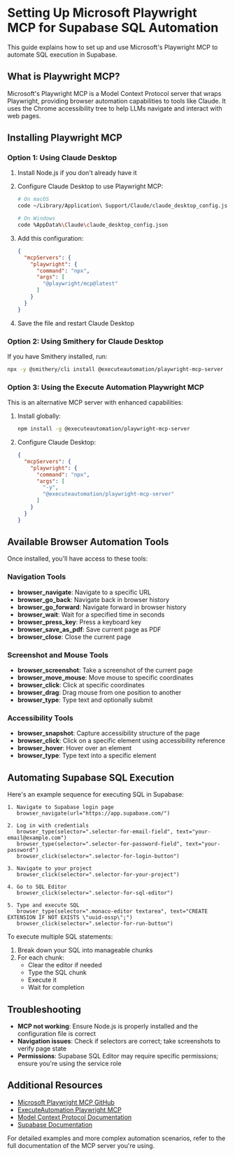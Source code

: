# Setting Up Microsoft Playwright MCP for Supabase SQL Automation

This guide explains how to set up and use Microsoft's Playwright MCP to automate SQL execution in Supabase.

## What is Playwright MCP?

Microsoft's Playwright MCP is a Model Context Protocol server that wraps Playwright, providing browser automation capabilities to tools like Claude. It uses the Chrome accessibility tree to help LLMs navigate and interact with web pages.

## Installing Playwright MCP

### Option 1: Using Claude Desktop

1. Install Node.js if you don't already have it

2. Configure Claude Desktop to use Playwright MCP:
   ```bash
   # On macOS
   code ~/Library/Application\ Support/Claude/claude_desktop_config.json
   
   # On Windows
   code %AppData%\Claude\claude_desktop_config.json
   ```

3. Add this configuration:
   ```json
   {
     "mcpServers": {
       "playwright": {
         "command": "npx",
         "args": [
           "@playwright/mcp@latest"
         ]
       }
     }
   }
   ```

4. Save the file and restart Claude Desktop

### Option 2: Using Smithery for Claude Desktop

If you have Smithery installed, run:
```bash
npx -y @smithery/cli install @executeautomation/playwright-mcp-server --client claude
```

### Option 3: Using the Execute Automation Playwright MCP

This is an alternative MCP server with enhanced capabilities:

1. Install globally:
   ```bash
   npm install -g @executeautomation/playwright-mcp-server
   ```

2. Configure Claude Desktop:
   ```json
   {
     "mcpServers": {
       "playwright": {
         "command": "npx",
         "args": [
           "-y",
           "@executeautomation/playwright-mcp-server"
         ]
       }
     }
   }
   ```

## Available Browser Automation Tools

Once installed, you'll have access to these tools:

### Navigation Tools
- **browser_navigate**: Navigate to a specific URL
- **browser_go_back**: Navigate back in browser history
- **browser_go_forward**: Navigate forward in browser history
- **browser_wait**: Wait for a specified time in seconds
- **browser_press_key**: Press a keyboard key
- **browser_save_as_pdf**: Save current page as PDF
- **browser_close**: Close the current page

### Screenshot and Mouse Tools
- **browser_screenshot**: Take a screenshot of the current page
- **browser_move_mouse**: Move mouse to specific coordinates
- **browser_click**: Click at specific coordinates
- **browser_drag**: Drag mouse from one position to another
- **browser_type**: Type text and optionally submit

### Accessibility Tools
- **browser_snapshot**: Capture accessibility structure of the page
- **browser_click**: Click on a specific element using accessibility reference
- **browser_hover**: Hover over an element
- **browser_type**: Type text into a specific element

## Automating Supabase SQL Execution

Here's an example sequence for executing SQL in Supabase:

```
1. Navigate to Supabase login page
   browser_navigate(url="https://app.supabase.com/")

2. Log in with credentials
   browser_type(selector=".selector-for-email-field", text="your-email@example.com")
   browser_type(selector=".selector-for-password-field", text="your-password")
   browser_click(selector=".selector-for-login-button")

3. Navigate to your project
   browser_click(selector=".selector-for-your-project")

4. Go to SQL Editor
   browser_click(selector=".selector-for-sql-editor")

5. Type and execute SQL
   browser_type(selector=".monaco-editor textarea", text="CREATE EXTENSION IF NOT EXISTS \"uuid-ossp\";")
   browser_click(selector=".selector-for-run-button")
```

To execute multiple SQL statements:
1. Break down your SQL into manageable chunks
2. For each chunk:
   - Clear the editor if needed
   - Type the SQL chunk
   - Execute it
   - Wait for completion

## Troubleshooting

- **MCP not working**: Ensure Node.js is properly installed and the configuration file is correct
- **Navigation issues**: Check if selectors are correct; take screenshots to verify page state
- **Permissions**: Supabase SQL Editor may require specific permissions; ensure you're using the service role

## Additional Resources

- [Microsoft Playwright MCP GitHub](https://github.com/microsoft/playwright-mcp)
- [ExecuteAutomation Playwright MCP](https://github.com/executeautomation/mcp-playwright)
- [Model Context Protocol Documentation](https://modelcontextprotocol.io/)
- [Supabase Documentation](https://supabase.com/docs)

For detailed examples and more complex automation scenarios, refer to the full documentation of the MCP server you're using.
